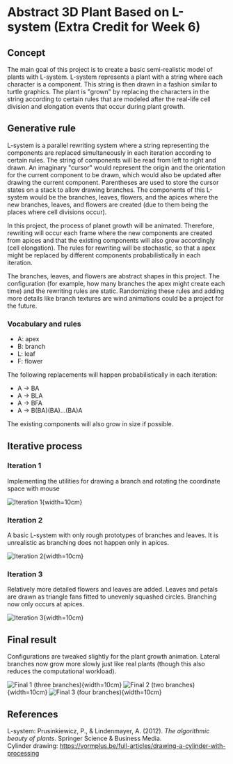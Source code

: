 # Abstract 3D Plant Based on L-system (Extra Credit for Week 6)

## Concept

The main goal of this project is to create a basic semi-realistic model of plants with L-system. L-system represents a plant with a string where each character is a component. This string is then drawn in a fashion similar to turtle graphics. The plant is "grown" by replacing the characters in the string according to certain rules that are modeled after the real-life cell division and elongation events that occur during plant growth.

## Generative rule

L-system is a parallel rewriting system where a string representing the components are replaced simultaneously in each iteration according to certain rules. The string of components will be read from left to right and drawn. An imaginary "cursor" would represent the origin and the orientation for the current component to be drawn, which would also be updated after drawing the current component. Parentheses are used to store the cursor states on a stack to allow drawing branches. The components of this L-system would be the branches, leaves, flowers, and the apices where the new branches, leaves, and flowers are created (due to them being the places where cell divisions occur).

In this project, the process of planet growth will be animated. Therefore, rewriting will occur each frame where the new components are created from apices and that the existing components will also grow accordingly (cell elongation). The rules for rewriting will be stochastic, so that a apex might be replaced by different components probabilistically in each iteration.

The branches, leaves, and flowers are abstract shapes in this project. The configuration (for example, how many branches the apex might create each time) and the rewriting rules are static. Randomizing these rules and adding more details like branch textures are wind animations could be a project for the future.

### Vocabulary and rules

* A: apex
* B: branch
* L: leaf
* F: flower

The following replacements will happen probabilistically in each iteration:

* A -> BA
* A -> BLA
* A -> BFA
* A -> B(BA)(BA)...(BA)A

The existing components will also grow in size if possible.

## Iterative process

### Iteration 1

Implementing the utilities for drawing a branch and rotating the coordinate space with mouse

![Iteration 1](1.png){width=10cm}

### Iteration 2

A basic L-system with only rough prototypes of branches and leaves. It is unrealistic as branching does not happen only in apices.

![Iteration 2](2.png){width=10cm}

### Iteration 3

Relatively more detailed flowers and leaves are added. Leaves and petals are drawn as triangle fans fitted to unevenly squashed circles. Branching now only occurs at apices.

![Iteration 3](3.png){width=10cm}

## Final result

Configurations are tweaked slightly for the plant growth animation. Lateral branches now grow more slowly just like real plants (though this also reduces the computational workload).

![Final 1 (three branches)](final_1.png){width=10cm}
![Final 2 (two branches)](final_2.png){width=10cm}
![Final 3 (four branches)](final_3.png){width=10cm}

## References

L-system: Prusinkiewicz, P., & Lindenmayer, A. (2012). _The algorithmic beauty of plants_. Springer Science & Business Media.  
Cylinder drawing: https://vormplus.be/full-articles/drawing-a-cylinder-with-processing
